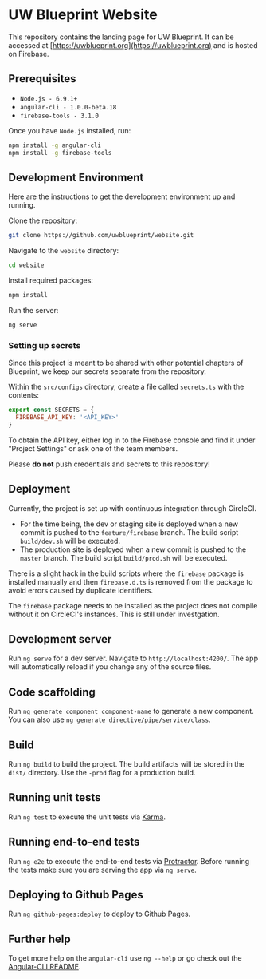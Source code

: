 # UW Blueprint Website

This repository contains the landing page for UW Blueprint. It can be accessed at [https://uwblueprint.org](https://uwblueprint.org) and is hosted on Firebase.

## Prerequisites
* `Node.js - 6.9.1+`
* `angular-cli - 1.0.0-beta.18`
* `firebase-tools - 3.1.0`

Once you have `Node.js` installed, run:

```bash
npm install -g angular-cli
npm install -g firebase-tools
```

## Development Environment
Here are the instructions to get the development environment up and running.

Clone the repository:

```bash
git clone https://github.com/uwblueprint/website.git
```

Navigate to the `website` directory:

```bash
cd website
```

Install required packages:

```bash
npm install
```

Run the server:

```bash
ng serve
```

### Setting up secrets
Since this project is meant to be shared with other potential chapters of Blueprint, we keep our secrets separate from the repository.

Within the `src/configs` directory, create a file called `secrets.ts` with the contents: 

```javascript
export const SECRETS = {
  FIREBASE_API_KEY: '<API_KEY>'
}
```

To obtain the API key, either log in to the Firebase console and find it under "Project Settings" or ask one of the team members.

Please **do not** push credentials and secrets to this repository!

## Deployment

Currently, the project is set up with continuous integration through CircleCI. 

* For the time being, the dev or staging site is deployed when a new commit is pushed to the `feature/firebase` branch. The build script `build/dev.sh` will be executed. 
* The production site is deployed when a new commit is pushed to the `master` branch. The build script `build/prod.sh` will be executed.

There is a slight hack in the build scripts where the `firebase` package is installed manually and then `firebase.d.ts` is removed from the package to avoid errors caused by duplicate identifiers.

The `firebase` package needs to be installed as the project does not compile without it on CircleCI's instances. This is still under investgation.  

## Development server
Run `ng serve` for a dev server. Navigate to `http://localhost:4200/`. The app will automatically reload if you change any of the source files.

## Code scaffolding

Run `ng generate component component-name` to generate a new component. You can also use `ng generate directive/pipe/service/class`.

## Build

Run `ng build` to build the project. The build artifacts will be stored in the `dist/` directory. Use the `-prod` flag for a production build.

## Running unit tests

Run `ng test` to execute the unit tests via [Karma](https://karma-runner.github.io).

## Running end-to-end tests

Run `ng e2e` to execute the end-to-end tests via [Protractor](http://www.protractortest.org/).
Before running the tests make sure you are serving the app via `ng serve`.

## Deploying to Github Pages

Run `ng github-pages:deploy` to deploy to Github Pages.

## Further help

To get more help on the `angular-cli` use `ng --help` or go check out the [Angular-CLI README](https://github.com/angular/angular-cli/blob/master/README.md).
